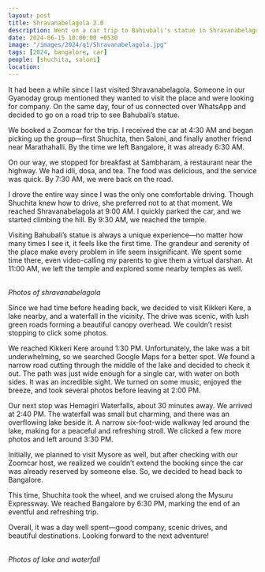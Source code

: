 ```yaml
---
layout: post
title: Shravanabelagola 2.0
description: Went on a car trip to Bahiubali's statue in Shravanabelagola. The statue is 57 feet tall and is carved out of a single block of granite.
date: 2024-06-15 10:00:00 +0530
image: "/images/2024/q1/Shravanabelagola.jpg"
tags: [2024, bangalore, car]
people: [shuchita, saloni]
location: 
---
```

It had been a while since I last visited Shravanabelagola. Someone in our Gyanoday group mentioned they wanted to visit the place and were looking for company. On the same day, four of us connected over WhatsApp and decided to go on a road trip to see Bahubali’s statue.

We booked a Zoomcar for the trip. I received the car at 4:30 AM and began picking up the group—first Shuchita, then Saloni, and finally another friend near Marathahalli. By the time we left Bangalore, it was already 6:30 AM.


On our way, we stopped for breakfast at Sambharam, a restaurant near the highway. We had idli, dosa, and tea. The food was delicious, and the service was quick. By 7:30 AM, we were back on the road.


I drove the entire way since I was the only one comfortable driving. Though Shuchita knew how to drive, she preferred not to at that moment. We reached Shravanabelagola at 9:00 AM. I quickly parked the car, and we started climbing the hill. By 9:30 AM, we reached the temple.

Visiting Bahubali’s statue is always a unique experience—no matter how many times I see it, it feels like the first time. The grandeur and serenity of the place make every problem in life seem insignificant. We spent some time there, even video-calling my parents to give them a virtual darshan. At 11:00 AM, we left the temple and explored some nearby temples as well.


<div class="gallery-box">
  <div class="gallery">
    <img src="/images/2024/q1/IMG_20240615_101555.jpg" loading="lazy" alt="">
    <img src="/images/2024/q1/IMG_20240615_084946.jpg" loading="lazy" alt="">
    <img src="/images/2024/q1/IMG_20240615_105927.jpg" loading="lazy" alt="">
  </div>
  <em>Photos of shravanabelagola</em>
</div>

Since we had time before heading back, we decided to visit Kikkeri Kere, a lake nearby, and a waterfall in the vicinity. The drive was scenic, with lush green roads forming a beautiful canopy overhead. We couldn’t resist stopping to click some photos.

We reached Kikkeri Kere around 1:30 PM. Unfortunately, the lake was a bit underwhelming, so we searched Google Maps for a better spot. We found a narrow road cutting through the middle of the lake and decided to check it out. The path was just wide enough for a single car, with water on both sides. It was an incredible sight. We turned on some music, enjoyed the breeze, and took several photos before leaving at 2:00 PM.

Our next stop was Hemagiri Waterfalls, about 30 minutes away. We arrived at 2:40 PM. The waterfall was small but charming, and there was an overflowing lake beside it. A narrow six-foot-wide walkway led around the lake, making for a peaceful and refreshing stroll. We clicked a few more photos and left around 3:30 PM.


Initially, we planned to visit Mysore as well, but after checking with our Zoomcar host, we realized we couldn’t extend the booking since the car was already reserved by someone else. So, we decided to head back to Bangalore.

This time, Shuchita took the wheel, and we cruised along the Mysuru Expressway. We reached Bangalore by 6:30 PM, marking the end of an eventful and refreshing trip.

Overall, it was a day well spent—good company, scenic drives, and beautiful destinations. Looking forward to the next adventure!

<div class="gallery-box">
  <div class="gallery">
    <img src="/images/2024/q1/IMG_20240615_131601~2.jpg" loading="lazy" alt="">
    <img src="/images/2024/q1/IMG_20240615_145157.jpg" loading="lazy" alt="">
    <img src="/images/2024/q1/IMG20240615144107.jpg" loading="lazy" alt="">
  </div>
  <em>Photos of lake and waterfall</em>
</div>


